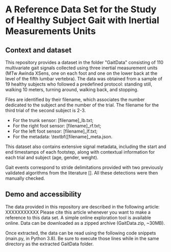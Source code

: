 # A Reference Data Set for the Study of Healthy Subject Gait with Inertial Measurements Units 

## Context and dataset

This repository provides a dataset in the folder "GaitData" consisting of 110 multivariate gait signals collected using three inertial measurement units (MTw Awinda XSens, one on each foot and one on the lower back at the level of the fifth lumbar vertebra). The data was obtained from a sample of 19 healthy subjects who followed a predefined protocol: standing still, walking 10 meters, turning around, walking back, and stopping. 

Files are identified by their filename, which associates the number dedicated to the subject and the number of the trial. The filename for the third trial of the second subject is 2-3.
- For the trunk sensor: [filename]_lb.txt;
- For the right foot sensor: [filename]_rf.txt;
- For the left foot sensor: [filename]_lf.txt;
- For the metadata: \textbf{[filename]\_meta.json. 

This dataset also contains extensive signal metadata, including the start and end timestamps of each footstep, along with contextual information for each trial and subject (age, gender, weight). 

Gait events correspond to stride delimitations provided with two previously validated algorithms from the literature []. All these detections were then manually checked. 



## Demo and accessibility 

The data provided in this repository are described in the following article: XXXXXXXXXXX
Please cite this article whenever you want to make a reference to this data set.
A simple online exploration tool is available online. Data can be downloaded as a zipped archive (GaitData.zip, ~30MB). 

Once extracted, the data can be read using the following code snippets (main.py, in Python 3.8). Be sure to execute those lines while in the same directory as the extracted GaitData folder.

